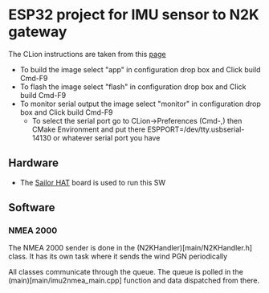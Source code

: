 # ESP32 project for IMU sensor to N2K gateway

The CLion instructions are taken from this [page](https://www.jetbrains.com/help/clion/esp-idf.html)
 * To build the image select "app" in configuration drop box and Click build  Cmd-F9  
 * To flash the image select "flash" in configuration drop box and Click build  Cmd-F9  
 * To monitor serial output the image select "monitor" in configuration drop box and Click build  Cmd-F9
   * To select the serial port go to CLion->Preferences (Cmd-,) then CMake Environment and put there ESPPORT=/dev/tty.usbserial-14130 or whatever serial port you have 
## Hardware 

* The [Sailor HAT](https://docs.hatlabs.fi/sh-esp32/) board is used to run this SW
      
## Software 
### NMEA 2000
  The NMEA 2000 sender is done in the (N2KHandler)[main/N2KHandler.h] class. It has its own task where it sends the wind PGN periodically

All classes communicate through the queue. The queue is polled in the (main)[main/imu2nmea_main.cpp] function and data dispatched from there. 
